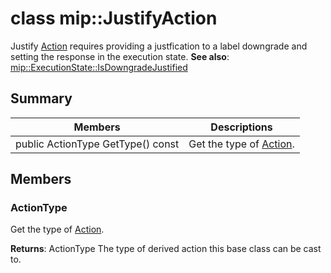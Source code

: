 # class mip::JustifyAction 
Justify [Action](class_mip_action.md) requires providing a justfication to a label downgrade and setting the response in the execution state.
**See also**: [mip::ExecutionState::IsDowngradeJustified](class_mip_executionstate.md#isdowngradejustified)
  
## Summary
 Members                        | Descriptions                                
--------------------------------|---------------------------------------------
 public ActionType GetType() const  |  Get the type of [Action](class_mip_action.md).
  
## Members
  
### ActionType
Get the type of [Action](class_mip_action.md).

  
**Returns**: ActionType The type of derived action this base class can be cast to.